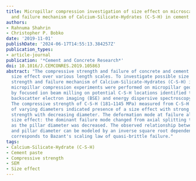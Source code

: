 ```yaml
---
title: Micropillar compression investigation of size effect on microscale strength
  and failure mechanism of Calcium-Silicate-Hydrates (C-S-H) in cement paste
authors:
- Rahnuma Shahrin
- Christopher P. Bobko
date: '2019-11-01'
publishDate: '2024-06-17T14:55:13.384257Z'
publication_types:
- article-journal
publication: '*Cement and Concrete Research*'
doi: 10.1016/J.CEMCONRES.2019.105863
abstract: "The compressive strength and failure of concrete and cement exhibit strong
  size effect over various length scales. To investigate possible size effect on compressive
  strength and failure mechanism of Calcium-Silicate-Hydrates (C-S-H) in cement paste,
  micropillar compression experiments were performed on micropillar geometries fabricated
  by focused ion beam milling on potential C-S-H locations identified through coupled
  backscatter electron imaging (BSE) and energy dispersive spectroscopy (EDS) analysis.
  The compressive strength of C-S-H (181–1145 MPa) measured from C-S-H micropillars
  of varying diameters indicated presence of a size effect with strong increase in
  strength with decreasing diameter. The deformation mode at failure also exhibited
  size effect: the dominant failure mode changed from axial splitting to plastic crushing
  as the pillar diameter was decreased. The observed relationship between strength
  and pillar diameter can be modeled by an inverse square root dependency which closely
  corresponds to Bazant's scaling law of quasi-brittle failure."
tags:
- Calcium-Silicate-Hydrate (C-S-H)
- Cement paste
- Compressive strength
- SEM
- Size effect
---
```

